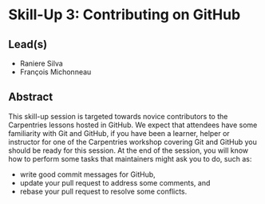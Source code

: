# Skill-Up 3: **Contributing on GitHub**

## Lead(s)

- Raniere Silva
- François Michonneau

## Abstract

This skill-up session is targeted towards novice contributors to the Carpentries lessons hosted in GitHub.
We expect that attendees have some familiarity with Git and GitHub,
if you have been a learner, helper or instructor for one of the Carpentries workshop covering Git and GitHub you should be ready for this session.
At the end of the session, you will know how to perform some tasks that maintainers might ask you to do, such as:

- write good commit messages for GitHub,
- update your pull request to address some comments, and
- rebase your pull request to resolve some conflicts.
